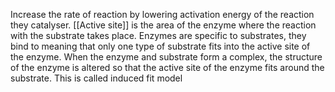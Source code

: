 Increase the rate of reaction by lowering activation energy of the reaction they catalyser. [[Active site]] is the area of the enzyme where the reaction with the substrate takes place. Enzymes are specific to substrates, they bind to meaning that only one type of substrate fits into the active site of the enzyme. When the enzyme and substrate form a complex, the structure of the enzyme is altered so that the active site of the enzyme fits around the substrate. This is called induced fit model